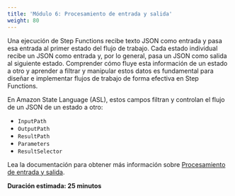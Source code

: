 ```yaml
---
title: 'Módulo 6: Procesamiento de entrada y salida'
weight: 80
---
```

Una ejecución de Step Functions recibe texto JSON como entrada y pasa esa entrada al primer estado del flujo de trabajo. Cada estado individual recibe un JSON como entrada y, por lo general, pasa un JSON como salida al siguiente estado. Comprender cómo fluye esta información de un estado a otro y aprender a filtrar y manipular estos datos es fundamental para diseñar e implementar flujos de trabajo de forma efectiva en Step Functions.

En Amazon State Language (ASL), estos campos filtran y controlan el flujo de un JSON de un estado a otro:

- `InputPath`
- `OutputPath`
- `ResultPath`
- `Parameters`
- `ResultSelector`

Lea la documentación para obtener más información sobre [Procesamiento de entrada y salida](https://docs.aws.amazon.com/step-functions/latest/dg/concepts-input-output-filtering.html).

**Duración estimada: 25 minutos**